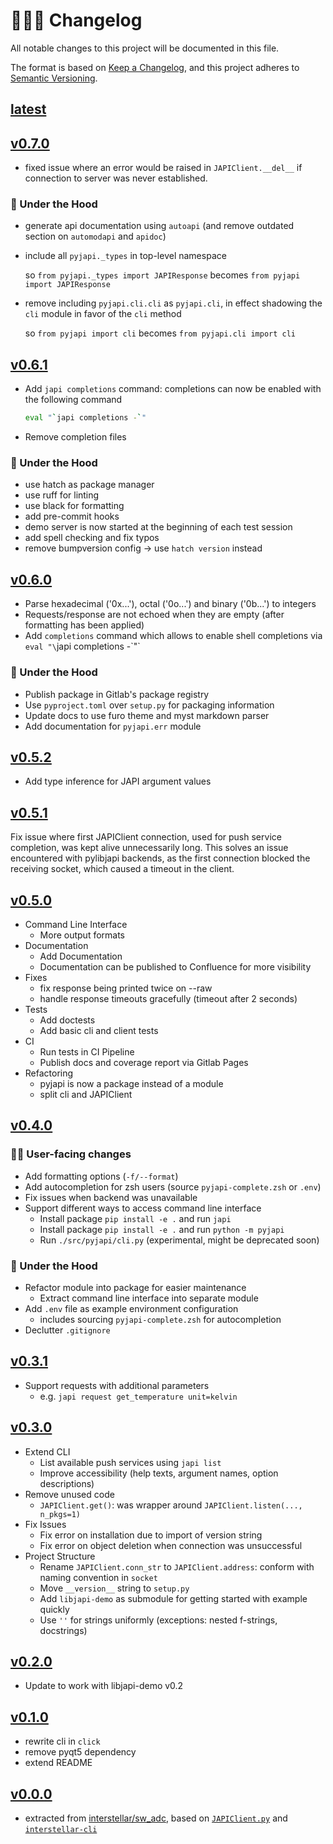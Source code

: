 # 👨🏼‍🚀 Changelog

All notable changes to this project will be documented in this file.

The format is based on [Keep a Changelog](https://keepachangelog.com/en/1.0.0/), and
this project adheres to [Semantic Versioning](https://semver.org/spec/v2.0.0.html).

## [latest]

## [v0.7.0]

- fixed issue where an error would be raised in `JAPIClient.__del__` if connection to
  server was never established.

### 🔩 Under the Hood

- generate api documentation using `autoapi` (and remove outdated section on
  `automodapi` and `apidoc`)
- include all `pyjapi._types` in top-level namespace

  so `from pyjapi._types import JAPIResponse` becomes `from pyjapi import JAPIResponse`

- remove including `pyjapi.cli.cli` as `pyjapi.cli`, in effect shadowing the `cli`
  module in favor of the `cli` method

  so `from pyjapi import cli` becomes `from pyjapi.cli import cli`

## [v0.6.1]

- Add `japi completions` command: completions can now be enabled with the following
  command

  ```sh
  eval "`japi completions -`"
  ```

- Remove completion files

### 🔩 Under the Hood

- use hatch as package manager
- use ruff for linting
- use black for formatting
- add pre-commit hooks
- demo server is now started at the beginning of each test session
- add spell checking and fix typos
- remove bumpversion config -> use `hatch version` instead

## [v0.6.0]

- Parse hexadecimal ('0x...'), octal ('0o...') and binary ('0b...') to integers
- Requests/response are not echoed when they are empty (after formatting has been
  applied)
- Add `completions` command which allows to enable shell completions via `eval "\`japi
  completions -\`"`

### 🔩 Under the Hood

- Publish package in Gitlab's package registry
- Use `pyproject.toml` over `setup.py` for packaging information
- Update docs to use furo theme and myst markdown parser
- Add documentation for `pyjapi.err` module

## [v0.5.2]

- Add type inference for JAPI argument values

## [v0.5.1]

Fix issue where first JAPIClient connection, used for push service completion, was kept
alive unnecessarily long. This solves an issue encountered with pylibjapi backends, as
the first connection blocked the receiving socket, which caused a timeout in the client.

## [v0.5.0]

- Command Line Interface
  - More output formats
- Documentation
  - Add Documentation
  - Documentation can be published to Confluence for more visibility
- Fixes
  - fix response being printed twice on --raw
  - handle response timeouts gracefully (timeout after 2 seconds)
- Tests
  - Add doctests
  - Add basic cli and client tests
- CI
  - Run tests in CI Pipeline
  - Publish docs and coverage report via Gitlab Pages
- Refactoring
  - pyjapi is now a package instead of a module
  - split cli and JAPIClient

## [v0.4.0]

### 👨‍💻 User-facing changes

- Add formatting options (`-f/--format`)
- Add autocompletion for zsh users (source `pyjapi-complete.zsh` or `.env`)
- Fix issues when backend was unavailable
- Support different ways to access command line interface
  - Install package `pip install -e .` and run `japi`
  - Install package `pip install -e .` and run `python -m pyjapi`
  - Run `./src/pyjapi/cli.py` (experimental, might be deprecated soon)

### 🔩 Under the Hood

- Refactor module into package for easier maintenance
  - Extract command line interface into separate module
- Add `.env` file as example environment configuration
  - includes sourcing `pyjapi-complete.zsh` for autocompletion
- Declutter `.gitignore`

## [v0.3.1]

- Support requests with additional parameters
  - e.g. `japi request get_temperature unit=kelvin`

## [v0.3.0]

- Extend CLI
  - List available push services using `japi list`
  - Improve accessibility (help texts, argument names, option descriptions)
- Remove unused code
  - `JAPIClient.get()`: was wrapper around `JAPIClient.listen(..., n_pkgs=1)`
- Fix Issues
  - Fix error on installation due to import of version string
  - Fix error on object deletion when connection was unsuccessful
- Project Structure
  - Rename `JAPIClient.conn_str` to `JAPIClient.address`: conform with naming convention
    in `socket`
  - Move `__version__` string to `setup.py`
  - Add `libjapi-demo` as submodule for getting started with example quickly
  - Use `''` for strings uniformly (exceptions: nested f-strings, docstrings)

## [v0.2.0]

- Update to work with libjapi-demo v0.2

## [v0.1.0]

- rewrite cli in `click`
- remove pyqt5 dependency
- extend README

## [v0.0.0]

- extracted from
  [interstellar/sw_adc](https://git01.iis.fhg.de/abt-hfs/interstellar/sw_adc), based on
  [`JAPIClient.py`](https://git01.iis.fhg.de/abt-hfs/interstellar/gui_adc/-/blob/b281c0925600d76839bb11a63ef23a7433734467/gui/JAPIClient.py)
  and
  [`interstellar-cli`](https://git01.iis.fhg.de/abt-hfs/interstellar/sw_adc/-/blob/d5abdf3d22a65bee2e01c37e8bc4376278550f00/cli/interstellar-cli)

[latest]: https://git01.iis.fhg.de/ks-ip-lib/software/pyjapi/-/compare/v0.7.0...main
[v0.7.0]: https://git01.iis.fhg.de/ks-ip-lib/software/pyjapi/-/compare/v0.6.1...v0.7.0
[v0.6.1]: https://git01.iis.fhg.de/ks-ip-lib/software/pyjapi/-/compare/v0.6.0...v0.6.1
[v0.6.0]: https://git01.iis.fhg.de/ks-ip-lib/software/pyjapi/-/compare/v0.5.2...v0.6.0
[v0.5.2]: https://git01.iis.fhg.de/ks-ip-lib/software/pyjapi/-/compare/v0.5.1...v0.5.2
[v0.5.1]: https://git01.iis.fhg.de/ks-ip-lib/software/pyjapi/-/compare/v0.5.0...v0.5.1
[v0.5.0]: https://git01.iis.fhg.de/ks-ip-lib/software/pyjapi/-/compare/v0.4.0...v0.5.0
[v0.4.0]: https://git01.iis.fhg.de/ks-ip-lib/software/pyjapi/-/compare/v0.3.1...v0.4.0
[v0.3.1]: https://git01.iis.fhg.de/ks-ip-lib/software/pyjapi/-/compare/v0.3.0...v0.3.1
[v0.3.0]: https://git01.iis.fhg.de/ks-ip-lib/software/pyjapi/-/compare/v0.2.0...v0.3.0
[v0.2.0]: https://git01.iis.fhg.de/ks-ip-lib/software/pyjapi/-/compare/v0.1.0...v0.2.0
[v0.1.0]: https://git01.iis.fhg.de/ks-ip-lib/software/pyjapi/-/compare/v0.0.0...v0.1.0
[v0.0.0]: https://git01.iis.fhg.de/ks-ip-lib/software/pyjapi/-/commit/9f53a926
